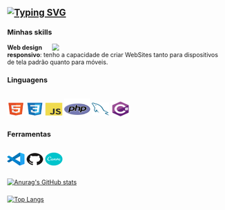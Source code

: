 ## [![Typing SVG](https://readme-typing-svg.herokuapp.com?font=Fira+Code&weight=500&size=40&pause=1000&color=FFFFFF&center=true&width=600&height=80&lines=Matheus+dos+Santos+Paix%C3%A3o;Ou...;Primegame360x)](https://git.io/typing-svg)
### Minhas skills

<img src="https://raw.githubusercontent.com/MicaelliMedeiros/micaellimedeiros/master/image/computer-illustration.png" min-width="400px" max-width="400px" width="400px" align="right">
    

**Web design responsivo**: tenho a capacidade de criar WebSites tanto para dispositivos de tela padrão quanto para móveis. 

### Linguagens
<div align="left" background="red">
<div style="display: inline_block"><br>
  <img align="center" alt="HTML5" height="30" width="40" src="https://raw.githubusercontent.com/devicons/devicon/master/icons/html5/html5-original.svg">
  <img align="center" alt="CSS3" height="30" width="40" src="https://raw.githubusercontent.com/devicons/devicon/master/icons/css3/css3-original.svg">
  <img align="center" alt="JavaScript" height="30" width="40" src="https://raw.githubusercontent.com/devicons/devicon/master/icons/javascript/javascript-original.svg">
  <img align="center" alt="PHP" height="50" width="60" src="https://raw.githubusercontent.com/devicons/devicon/master/icons/php/php-original.svg">
  <img align="center" alt="MySQL" height="30" width="40" src="https://raw.githubusercontent.com/devicons/devicon/master/icons/mysql/mysql-original.svg">
  <img align="center" alt="C#" height="35" width="45" src="https://raw.githubusercontent.com/devicons/devicon/master/icons/csharp/csharp-original.svg">
</div>
</div>

### Ferramentas
<div align="left" background="red">
<div style="display: inline_block"><br>
  <img align="center" alt="VScode" height="30" width="40" src="https://raw.githubusercontent.com/devicons/devicon/master/icons/vscode/vscode-original.svg">
  <img align="center" alt="GitHub" height="30" width="40" src="https://raw.githubusercontent.com/devicons/devicon/master/icons/github/github-original.svg">
  <img align="center" alt="Canva" height="30" width="40" src="https://raw.githubusercontent.com/devicons/devicon/master/icons/canva/canva-original.svg">
</div>

###
##
[![Anurag's GitHub stats](https://github-readme-stats.vercel.app/api?username=MatheusSantos360&theme=dracula&count_private=true&rank_icon=github&include_all_commits=true)](https://github.com/MatheusSantos360/github-readme-stats)
###
[![Top Langs](https://github-readme-stats.vercel.app/api/top-langs/?username=MatheusSantos360&layout=compact&theme=dracula&count_private=true)](https://github.com/MatheusSantos360/github-readme-stats)
